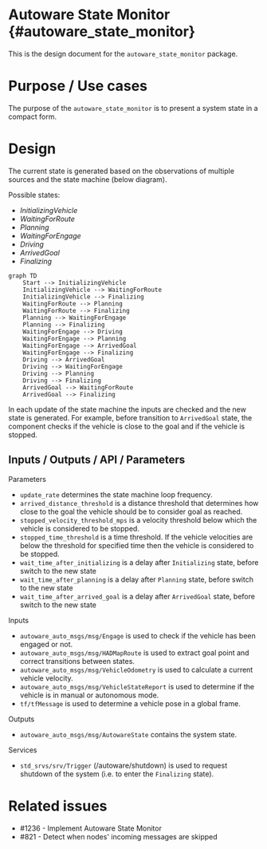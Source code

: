 Autoware State Monitor {#autoware_state_monitor}
===========

This is the design document for the `autoware_state_monitor` package.

# Purpose / Use cases

The purpose of the `autoware_state_monitor` is to present a system state in a compact form.

# Design

The current state is generated based on the observations of multiple sources
and the state machine (below diagram).

Possible states:
* *InitializingVehicle*
* *WaitingForRoute*
* *Planning*
* *WaitingForEngage*
* *Driving*
* *ArrivedGoal*
* *Finalizing*

```mermaid
graph TD
    Start --> InitializingVehicle
    InitializingVehicle --> WaitingForRoute
    InitializingVehicle --> Finalizing
    WaitingForRoute --> Planning
    WaitingForRoute --> Finalizing
    Planning --> WaitingForEngage
    Planning --> Finalizing
    WaitingForEngage --> Driving
    WaitingForEngage --> Planning
    WaitingForEngage --> ArrivedGoal
    WaitingForEngage --> Finalizing
    Driving --> ArrivedGoal
    Driving --> WaitingForEngage
    Driving --> Planning
    Driving --> Finalizing
    ArrivedGoal --> WaitingForRoute
    ArrivedGoal --> Finalizing
```

In each update of the state machine the inputs are checked and the new state is generated.
For example, before transition to `ArrivedGoal` state, the component checks
if the vehicle is close to the goal and if the vehicle is stopped.

## Inputs / Outputs / API / Parameters

Parameters
* `update_rate` determines the state machine loop frequency.
* `arrived_distance_threshold` is a distance threshold that determines how close to the goal
  the vehicle should be to consider goal as reached.
* `stopped_velocity_threshold_mps` is a velocity threshold below which the vehicle
  is considered to be stopped.
* `stopped_time_threshold` is a time threshold. If the vehicle velocities are below the threshold
  for specified time then the vehicle is considered to be stopped.
* `wait_time_after_initializing` is a delay after `Initializing` state, before switch to the new state
* `wait_time_after_planning` is a delay after `Planning` state, before switch to the new state
* `wait_time_after_arrived_goal` is a delay after `ArrivedGoal` state, before switch to the new state

Inputs
* `autoware_auto_msgs/msg/Engage` is used to check if the vehicle has been engaged or not.
* `autoware_auto_msgs/msg/HADMapRoute` is used to extract goal point and correct
  transitions between states.
* `autoware_auto_msgs/msg/VehicleOdometry` is used to calculate a current vehicle velocity.
* `autoware_auto_msgs/msg/VehicleStateReport` is used to determine if the vehicle
  is in manual or autonomous mode.
* `tf/tfMessage` is used to determine a vehicle pose in a global frame.

Outputs
* `autoware_auto_msgs/msg/AutowareState` contains the system state.

Services
* `std_srvs/srv/Trigger` (/autoware/shutdown) is used to request shutdown of
  the system (i.e. to enter the `Finalizing` state).

# Related issues

- #1236 - Implement Autoware State Monitor
- #821 - Detect when nodes' incoming messages are skipped